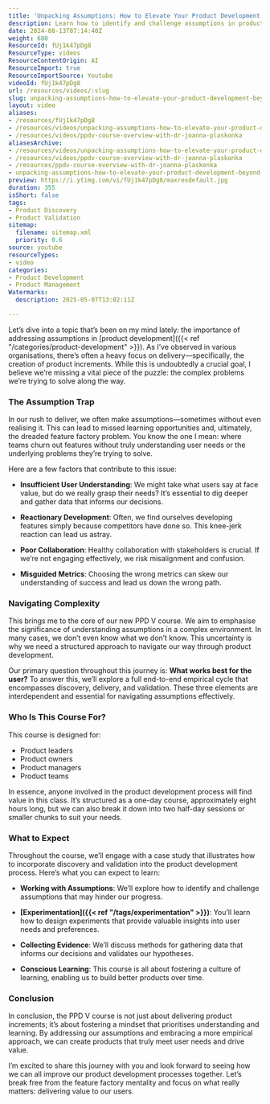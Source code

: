```yaml
---
title: 'Unpacking Assumptions: How to Elevate Your Product Development Beyond the Feature Factory'
description: Learn how to identify and challenge assumptions in product development, avoid the feature factory trap, and use discovery, experimentation, and validation to meet real user needs.
date: 2024-08-13T07:14:40Z
weight: 680
ResourceId: fUj1k47pDg8
ResourceType: videos
ResourceContentOrigin: AI
ResourceImport: true
ResourceImportSource: Youtube
videoId: fUj1k47pDg8
url: /resources/videos/:slug
slug: unpacking-assumptions-how-to-elevate-your-product-development-beyond-the-feature-factory
layout: video
aliases:
- /resources/fUj1k47pDg8
- /resources/videos/unpacking-assumptions-how-to-elevate-your-product-development-beyond-the-feature-factory
- /resources/videos/ppdv-course-overview-with-dr-joanna-plaskonka
aliasesArchive:
- /resources/videos/unpacking-assumptions-how-to-elevate-your-product-development-beyond-the-feature-factory
- /resources/videos/ppdv-course-overview-with-dr-joanna-plaskonka
- /resources/ppdv-course-overview-with-dr-joanna-plaskonka
- unpacking-assumptions-how-to-elevate-your-product-development-beyond-the-feature-factory
preview: https://i.ytimg.com/vi/fUj1k47pDg8/maxresdefault.jpg
duration: 355
isShort: false
tags:
- Product Discovery
- Product Validation
sitemap:
  filename: sitemap.xml
  priority: 0.6
source: youtube
resourceTypes:
- video
categories:
- Product Development
- Product Management
Watermarks:
  description: 2025-05-07T13:02:11Z

---
```

Let’s dive into a topic that’s been on my mind lately: the importance of addressing assumptions in [product development]({{< ref "/categories/product-development" >}}). As I’ve observed in various organisations, there’s often a heavy focus on delivery—specifically, the creation of product increments. While this is undoubtedly a crucial goal, I believe we’re missing a vital piece of the puzzle: the complex problems we’re trying to solve along the way.

### The Assumption Trap

In our rush to deliver, we often make assumptions—sometimes without even realising it. This can lead to missed learning opportunities and, ultimately, the dreaded feature factory problem. You know the one I mean: where teams churn out features without truly understanding user needs or the underlying problems they’re trying to solve.

Here are a few factors that contribute to this issue:

- **Insufficient User Understanding**: We might take what users say at face value, but do we really grasp their needs? It’s essential to dig deeper and gather data that informs our decisions.
  
- **Reactionary Development**: Often, we find ourselves developing features simply because competitors have done so. This knee-jerk reaction can lead us astray.
  
- **Poor Collaboration**: Healthy collaboration with stakeholders is crucial. If we’re not engaging effectively, we risk misalignment and confusion.
  
- **Misguided Metrics**: Choosing the wrong metrics can skew our understanding of success and lead us down the wrong path.

### Navigating Complexity

This brings me to the core of our new PPD V course. We aim to emphasise the significance of understanding assumptions in a complex environment. In many cases, we don’t even know what we don’t know. This uncertainty is why we need a structured approach to navigate our way through product development.

Our primary question throughout this journey is: **What works best for the user?** To answer this, we’ll explore a full end-to-end empirical cycle that encompasses discovery, delivery, and validation. These three elements are interdependent and essential for navigating assumptions effectively.

### Who Is This Course For?

This course is designed for:

- Product leaders
- Product owners
- Product managers
- Product teams

In essence, anyone involved in the product development process will find value in this class. It’s structured as a one-day course, approximately eight hours long, but we can also break it down into two half-day sessions or smaller chunks to suit your needs.

### What to Expect

Throughout the course, we’ll engage with a case study that illustrates how to incorporate discovery and validation into the product development process. Here’s what you can expect to learn:

- **Working with Assumptions**: We’ll explore how to identify and challenge assumptions that may hinder our progress.
  
- **[Experimentation]({{< ref "/tags/experimentation" >}})**: You’ll learn how to design experiments that provide valuable insights into user needs and preferences.
  
- **Collecting Evidence**: We’ll discuss methods for gathering data that informs our decisions and validates our hypotheses.
  
- **Conscious Learning**: This course is all about fostering a culture of learning, enabling us to build better products over time.

### Conclusion

In conclusion, the PPD V course is not just about delivering product increments; it’s about fostering a mindset that prioritises understanding and learning. By addressing our assumptions and embracing a more empirical approach, we can create products that truly meet user needs and drive value.

I’m excited to share this journey with you and look forward to seeing how we can all improve our product development processes together. Let’s break free from the feature factory mentality and focus on what really matters: delivering value to our users.
